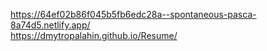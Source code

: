 https://64ef02b86f045b5fb6edc28a--spontaneous-pasca-8a74d5.netlify.app/            
https://dmytropalahin.github.io/Resume/
